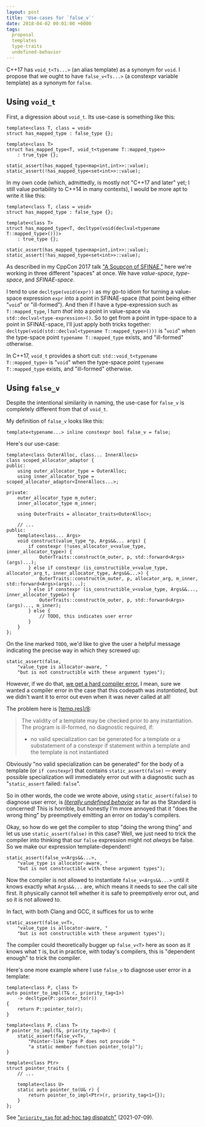 ```yaml
---
layout: post
title: 'Use-cases for `false_v`'
date: 2018-04-02 00:01:00 +0000
tags:
  proposal
  templates
  type-traits
  undefined-behavior
---
```


C++17 has `void_t<Ts...>` (an alias template) as a synonym for `void`.
I propose that we ought to have `false_v<Ts...>` (a constexpr variable template)
as a synonym for `false`.


Using `void_t`
--------------

First, a digression about `void_t`. Its use-case is something like this:

    template<class T, class = void>
    struct has_mapped_type : false_type {};

    template<class T>
    struct has_mapped_type<T, void_t<typename T::mapped_type>>
        : true_type {};

    static_assert(has_mapped_type<map<int,int>>::value);
    static_assert(!has_mapped_type<set<int>>::value);

In my own code (which, admittedly, is mostly not "C++17 and later" yet;
I still value portability to C++14 in many contexts), I would be more apt
to write it like this:

    template<class T, class = void>
    struct has_mapped_type : false_type {};

    template<class T>
    struct has_mapped_type<T, decltype(void(declval<typename T::mapped_type>()))>
        : true_type {};

    static_assert(has_mapped_type<map<int,int>>::value);
    static_assert(!has_mapped_type<set<int>>::value);

As described in my CppCon 2017 talk ["A Soupçon of SFINAE,"](https://www.youtube.com/watch?v=ybaE9qlhHvw)
here we're working in three different "spaces" at once. We have _value-space_,
_type-space_, and _SFINAE-space_.

I tend to use `decltype(void(expr))` as my go-to idiom for
turning a value-space expression `expr` into a point in SFINAE-space
(that point being either "`void`" or "ill-formed"). And then if I have a
type-expression such as `T::mapped_type`, I turn _that_ into a point in value-space
via `std::declval<type-expression>()`. So to get from a point in type-space
to a point in SFINAE-space, I'll just apply both tricks together:
`decltype(void(std::declval<typename T::mapped_type>()))` is "`void`" when
the type-space point `typename T::mapped_type` exists, and "ill-formed" otherwise.

In C++17, `void_t` provides a short cut:
`std::void_t<typename T::mapped_type>` is "`void`" when
the type-space point `typename T::mapped_type` exists, and "ill-formed" otherwise.


Using `false_v`
---------------

Despite the intentional similarity in naming, the use-case for `false_v` is
completely different from that of `void_t`.

My definition of `false_v` looks like this:

    template<typename...> inline constexpr bool false_v = false;

Here's our use-case:

    template<class OuterAlloc, class... InnerAllocs>
    class scoped_allocator_adaptor {
    public:
        using outer_allocator_type = OuterAlloc;
        using inner_allocator_type = scoped_allocator_adaptor<InnerAllocs...>;

    private:
        outer_allocator_type m_outer;
        inner_allocator_type m_inner;

        using OuterTraits = allocator_traits<OuterAlloc>;

        // ...
    public:
        template<class... Args>
        void construct(value_type *p, Args&&... args) {
            if constexpr (!uses_allocator_v<value_type, inner_allocator_type>) {
                OuterTraits::construct(m_outer, p, std::forward<Args>(args)...);
            } else if constexpr (is_constructible_v<value_type, allocator_arg_t, inner_allocator_type, Args&&...>) {
                OuterTraits::construct(m_outer, p, allocator_arg, m_inner, std::forward<Args>(args)...);
            } else if constexpr (is_constructible_v<value_type, Args&&..., inner_allocator_type&>) {
                OuterTraits::construct(m_outer, p, std::forward<Args>(args)..., m_inner);
            } else {
                // TODO, this indicates user error
            }
        }
    };

On the line marked `TODO`, we'd like to give the user a helpful message
indicating the precise way in which they screwed up:

    static_assert(false, 
        "value_type is allocator-aware, "
        "but is not constructible with these argument types");

However, if we do that, [we get a hard compiler error.](https://wandbox.org/permlink/XRT8UQ1RuFUEHagg)
I mean, sure we wanted a compiler error in the case that this codepath was *instantiated*, but we
didn't want it to error out even when it was never called at all!

The problem here is [[temp.res]/8](http://eel.is/c++draft/temp.res#8):

> The validity of a template may be checked prior to any instantiation.
> The program is ill-formed, no diagnostic required, if:
>
> - no valid specialization can be generated for a template
>   or a substatement of a constexpr if statement within a template
>   and the template is not instantiated

Obviously "no valid specialization can be generated" for the body of a template
(or `if constexpr`) that contains `static_assert(false)` — every possible specialization
will immediately error out with a diagnostic such as "`static_assert` failed: `false`".

So in other words, the code we wrote above, using `static_assert(false)` to
diagnose user error, is [*literally undefined behavior*](https://stackoverflow.com/questions/22180312/)
as far as the
Standard is concerned! This is horrible, but honestly I'm more annoyed that
it "does the wrong thing" by preemptively emitting an error on today's compilers.

Okay, so how do we get the compiler to stop "doing the wrong thing" and let us
use `static_assert(false)` in this case? Well, we just need to trick the compiler
into thinking that our `false` expression might not *always* be false. So we make our
expression template-dependent!

    static_assert(false_v<Args&&...>,
        "value_type is allocator-aware, "
        "but is not constructible with these argument types");

Now the compiler is not allowed to instantiate `false_v<Args&&...>` until it
knows exactly what `Args&&...` are, which means it needs to see the call site
first. It physically cannot tell whether it is safe to preemptively error out,
and so it is not allowed to.

In fact, with both Clang and GCC, it suffices for us to write

    static_assert(false_v<T>,
        "value_type is allocator-aware, "
        "but is not constructible with these argument types");

The compiler could theoretically bugger up `false_v<T>` here as soon as it
knows what `T` is, but in practice, with today's compilers, this is "dependent enough"
to trick the compiler.

Here's one more example where I use `false_v` to diagnose user error
in a template:

    template<class P, class T>
    auto pointer_to_impl(T& r, priority_tag<1>)
        -> decltype(P::pointer_to(r))
    {
        return P::pointer_to(r);
    }

    template<class P, class T>
    P pointer_to_impl(T&, priority_tag<0>) {
        static_assert(false_v<T>,
            "Pointer-like type P does not provide "
            "a static member function pointer_to(p)");
    }

    template<class Ptr>
    struct pointer_traits {
        // ...

        template<class U>
        static auto pointer_to(U& r) {
            return pointer_to_impl<Ptr>(r, priority_tag<1>{});
        }
    };

See ["`priority_tag` for ad-hoc tag dispatch"](/blog/2021/07/09/priority-tag) (2021-07-09).
